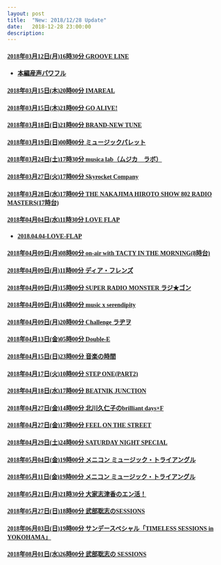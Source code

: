 ```yaml
---
layout: post
title:  "New: 2018/12/28 Update"
date:   2018-12-28 23:00:00
description: 
---
```


   <h4 id="2018年03月12日月16時30分-groove-line"><a href="https://www.mediafire.com/file/0uqlw5ssvsxx86y/2018%25E5%25B9%25B403%25E6%259C%258812%25E6%2597%25A5%2528%25E6%259C%2588%252916%25E6%2599%258230%25E5%2588%2586_GROOVE_LINE.aac/file"><font face="Microsoft YaHei UI">2018年03月12日(月)16時30分 GROOVE LINE</font></a></h4>

<ul></ul>

* #### [<font face="Microsoft YaHei UI">本編</font>](https://my.pcloud.com/publink/show?code=XZJBKC7ZMWs8eBAsjhHfd0e18SGSOLn1Ushy)[<font face="Microsoft YaHei UI">産声</font>](https://my.pcloud.com/publink/show?code=XZcfKC7ZidBOTmEFbJJFGFvsWsbiamaOAVMV)[<font face="Microsoft YaHei UI">パワフル</font>](https://my.pcloud.com/publink/show?code=XZUfKC7ZxqYbpBqS87zVP9RDYCGTuBl3E3Tk)  

<ul></ul>

<h4 id="2018年03月15日木20時00分-imareal"><a href="https://www.mediafire.com/file/5dn1823u8a5iqeg/2018%25E5%25B9%25B403%25E6%259C%258815%25E6%2597%25A5%2528%25E6%259C%25A8%252920%25E6%2599%258200%25E5%2588%2586_IMAREAL.aac/file"><font face="Microsoft YaHei UI">2018年03月15日(木)20時00分 IMAREAL</font></a></h4>

<ul></ul>

<h4 id="2018年03月15日木21時00分-go-alive"><a href="https://www.mediafire.com/file/4sei36fc7s4je23/2018%25E5%25B9%25B403%25E6%259C%258815%25E6%2597%25A5%2528%25E6%259C%25A8%252921%25E6%2599%258200%25E5%2588%2586_GO_ALIVE%2521.aac/file"><font face="Microsoft YaHei UI">2018年03月15日(木)21時00分 GO ALIVE!</font></a></h4>

<ul></ul>

<h4 id="2018年03月18日日21時00分-brand-new-tune"><a href="https://www.mediafire.com/file/cjsh6nm0780mdhu/2018%25E5%25B9%25B403%25E6%259C%258818%25E6%2597%25A5%2528%25E6%2597%25A5%252921%25E6%2599%258200%25E5%2588%2586_BRAND-NEW_TUNE.aac/file"><font face="Microsoft YaHei UI">2018年03月18日(日)21時00分 BRAND-NEW TUNE</font></a></h4>

<ul></ul>

<h4 id="2018年03月19日日00時00分-ミュージックパレット"><a href="https://www.mediafire.com/file/8fr0q07dajt5h4g/2018%25E5%25B9%25B403%25E6%259C%258819%25E6%2597%25A5%2528%25E6%2597%25A5%252900%25E6%2599%258200%25E5%2588%2586_%25E3%2583%259F%25E3%2583%25A5%25E3%2583%25BC%25E3%2582%25B8%25E3%2583%2583%25E3%2582%25AF%25E3%2583%2591%25E3%2583%25AC%25E3%2583%2583%25E3%2583%2588.aac/file"><font face="Microsoft YaHei UI">2018年03月19日(日)00時00分 ミュージックパレット</font></a></h4>

<ul></ul>

<h4 id="2018年03月24日土17時30分-musica-labムジカラボ"><a href="https://www.mediafire.com/file/pwu3ydd3ql7n116/2018%25E5%25B9%25B403%25E6%259C%258824%25E6%2597%25A5%2528%25E5%259C%259F%252917%25E6%2599%258230%25E5%2588%2586_musica_lab%25EF%25BC%2588%25E3%2583%25A0%25E3%2582%25B8%25E3%2582%25AB%25E3%2580%2580%25E3%2583%25A9%25E3%2583%259C%25EF%25BC%2589.aac/file"><font face="Microsoft YaHei UI">2018年03月24日(土)17時30分 musica lab（ムジカ　ラボ）</font></a></h4>

<ul></ul>

<h4 id="2018年03月27日火17時00分-skyrocket-company"><a href="https://www.mediafire.com/file/flxb731hexq871e/2018%25E5%25B9%25B403%25E6%259C%258827%25E6%2597%25A5%2528%25E7%2581%25AB%252917%25E6%2599%258200%25E5%2588%2586_Skyrocket_Company.aac/file"><font face="Microsoft YaHei UI">2018年03月27日(火)17時00分 Skyrocket Company</font></a></h4>

<ul></ul>

<h4 id="2018年03月28日水17時00分-the-nakajima-hiroto-show-802-radio-masters17時台"><a href="https://www.mediafire.com/file/s5svt3c3zot4zak/2018%25E5%25B9%25B403%25E6%259C%258828%25E6%2597%25A5%2528%25E6%25B0%25B4%252917%25E6%2599%258200%25E5%2588%2586_THE_NAKAJIMA_HIROTO_SHOW_802_RADIO_MASTERS%252817%25E6%2599%2582%25E5%258F%25B0%2529.aac/file"><font face="Microsoft YaHei UI">2018年03月28日(水)17時00分 THE NAKAJIMA HIROTO SHOW 802 RADIO MASTERS(17時台)</font></a></h4>

<ul></ul>

<h4 id="2018年04月04日水11時30分-love-flap"><a href="https://www.mediafire.com/file/divrafg99oawr9z/2018%25E5%25B9%25B404%25E6%259C%258804%25E6%2597%25A5%2528%25E6%25B0%25B4%252911%25E6%2599%258230%25E5%2588%2586_LOVE_FLAP.m4a/file"><font face="Microsoft YaHei UI">2018年04月04日(水)11時30分 LOVE FLAP</font></a></h4>

<ul></ul>

<ul>
  <li>
    <h4 id="20180404-love-flap"><a href="https://www.mediafire.com/file/52prq9cdxo7j3s3/2018.04.04-LOVE-FLAP.mp3/file"><font face="Microsoft YaHei UI">2018.04.04-LOVE-FLAP</font></a></h4>
  </li>
</ul>

<h4 id="2018年04月09日月08時00分-on-air-with-tacty-in-the-morning8時台"><a href="https://www.mediafire.com/file/mh3ypotm18sobhh/2018%25E5%25B9%25B404%25E6%259C%258809%25E6%2597%25A5%2528%25E6%259C%2588%252908%25E6%2599%258200%25E5%2588%2586_on-air_with_TACTY_IN_THE_MORNING%25288%25E6%2599%2582%25E5%258F%25B0%2529.m4a/file"><font face="Microsoft YaHei UI">2018年04月09日(月)08時00分 on-air with TACTY IN THE MORNING(8時台)</font></a></h4>

<ul></ul>

<h4 id="2018年04月09日月11時00分-ディアフレンズ"><a href="http://www.mediafire.com/file/6qr8c8i46tfnvcz/2018%25E5%25B9%25B404%25E6%259C%258809%25E6%2597%25A5%2528%25E6%259C%2588%252911%25E6%2599%258200%25E5%2588%2586_%25E3%2583%2587%25E3%2582%25A3%25E3%2582%25A2%25E3%2583%25BB%25E3%2583%2595%25E3%2583%25AC%25E3%2583%25B3%25E3%2582%25BA.m4a/file"><font face="Microsoft YaHei UI">2018年04月09日(月)11時00分 ディア・フレンズ</font></a></h4>

<ul></ul>

<h4 id="2018年04月09日月15時00分-super-radio-monster-ラジゴン"><a href="https://www.mediafire.com/file/3kslq07d9qask26/2018%25E5%25B9%25B404%25E6%259C%258809%25E6%2597%25A5%2528%25E6%259C%2588%252915%25E6%2599%258200%25E5%2588%2586_SUPER_RADIO_MONSTER_%25E3%2583%25A9%25E3%2582%25B8%25E2%2598%2585%25E3%2582%25B4%25E3%2583%25B3.m4a/file"><font face="Microsoft YaHei UI">2018年04月09日(月)15時00分 SUPER RADIO MONSTER ラジ★ゴン</font></a></h4>

<ul></ul>

<h4 id="2018年04月09日月16時00分-music-x-serendipity"><a href="https://www.mediafire.com/file/zj2921cst6gh4m5/2018%25E5%25B9%25B404%25E6%259C%258809%25E6%2597%25A5%2528%25E6%259C%2588%252916%25E6%2599%258200%25E5%2588%2586_music_x_serendipity.m4a/file"><font face="Microsoft YaHei UI">2018年04月09日(月)16時00分 music x serendipity</font></a></h4>

<ul></ul>

<h4 id="2018年04月09日月20時00分-challenge-ラヂヲ"><a href="https://www.mediafire.com/file/as4yn47gv2ss6n5/2018%25E5%25B9%25B404%25E6%259C%258809%25E6%2597%25A5%2528%25E6%259C%2588%252920%25E6%2599%258200%25E5%2588%2586_Challenge_%25E3%2583%25A9%25E3%2583%2582%25E3%2583%25B2.m4a/file"><font face="Microsoft YaHei UI">2018年04月09日(月)20時00分 Challenge ラヂヲ</font></a></h4>

<ul></ul>

<h4 id="2018年04月13日金05時00分-double-e"><a href="https://www.mediafire.com/file/1w6g7heeexdgkm8/2018%25E5%25B9%25B404%25E6%259C%258813%25E6%2597%25A5%2528%25E9%2587%2591%252905%25E6%2599%258200%25E5%2588%2586_Double-E.m4a/file"><font face="Microsoft YaHei UI">2018年04月13日(金)05時00分 Double-E</font></a></h4>

<ul></ul>

<h4 id="2018年04月15日日23時00分-音楽の時間"><a href="https://www.mediafire.com/file/dyx40629ijrfih6/2018%25E5%25B9%25B404%25E6%259C%258815%25E6%2597%25A5%2528%25E6%2597%25A5%252923%25E6%2599%258200%25E5%2588%2586_%25E9%259F%25B3%25E6%25A5%25BD%25E3%2581%25AE%25E6%2599%2582%25E9%2596%2593.m4a/file"><font face="Microsoft YaHei UI">2018年04月15日(日)23時00分 音楽の時間</font></a></h4>

<ul></ul>

<h4 id="2018年04月17日火10時00分-step-onepart2"><a href="https://www.mediafire.com/file/91pb06w9he8d3ww/2018%25E5%25B9%25B404%25E6%259C%258817%25E6%2597%25A5%2528%25E7%2581%25AB%252910%25E6%2599%258200%25E5%2588%2586_STEP_ONE%2528PART2%2529.m4a/file"><font face="Microsoft YaHei UI">2018年04月17日(火)10時00分 STEP ONE(PART2)</font></a></h4>

<ul></ul>

<h4 id="2018年04月18日水17時00分-beatnik-junction"><a href="https://www.mediafire.com/file/rvfo32h737k3a79/2018%25E5%25B9%25B404%25E6%259C%258818%25E6%2597%25A5%2528%25E6%25B0%25B4%252917%25E6%2599%258200%25E5%2588%2586_BEATNIK_JUNCTION.m4a/file"><font face="Microsoft YaHei UI">2018年04月18日(水)17時00分 BEATNIK JUNCTION</font></a></h4>

<ul></ul>

<h4 id="2018年04月27日金14時00分-北川久仁子のbrilliant-daysf"><a href="https://www.mediafire.com/file/my2uf7llczv0afo/2018%25E5%25B9%25B404%25E6%259C%258827%25E6%2597%25A5%2528%25E9%2587%2591%252914%25E6%2599%258200%25E5%2588%2586_%25E5%258C%2597%25E5%25B7%259D%25E4%25B9%2585%25E4%25BB%2581%25E5%25AD%2590%25E3%2581%25AEbrilliant_days%25C3%2597F.m4a/file"><font face="Microsoft YaHei UI">2018年04月27日(金)14時00分 北川久仁子のbrilliant days×F</font></a></h4>

<ul></ul>

<h4 id="2018年04月27日金17時00分-feel-on-the-street"><a href="https://www.mediafire.com/file/j8qz85zabztywyj/2018%25E5%25B9%25B404%25E6%259C%258827%25E6%2597%25A5%2528%25E9%2587%2591%252917%25E6%2599%258200%25E5%2588%2586_FEEL_ON_THE_STREET.m4a/file"><font face="Microsoft YaHei UI">2018年04月27日(金)17時00分 FEEL ON THE STREET</font></a></h4>

<ul></ul>

<h4 id="2018年04月29日土24時00分-saturday-night-special"><a href="https://www.mediafire.com/file/0gzeawggb46xg94/2018%25E5%25B9%25B404%25E6%259C%258829%25E6%2597%25A5%2528%25E5%259C%259F%252924%25E6%2599%258200%25E5%2588%2586_SATURDAY_NIGHT_SPECIAL.m4a/file"><font face="Microsoft YaHei UI">2018年04月29日(土)24時00分 SATURDAY NIGHT SPECIAL</font></a></h4>

<ul></ul>

<h4 id="2018年05月04日金19時00分-メニコン-ミュージックトライアングル"><a href="https://www.mediafire.com/file/bibjzjm10rzvp2r/2018%25E5%25B9%25B405%25E6%259C%258804%25E6%2597%25A5%2528%25E9%2587%2591%252919%25E6%2599%258200%25E5%2588%2586_%25E3%2583%25A1%25E3%2583%258B%25E3%2582%25B3%25E3%2583%25B3_%25E3%2583%259F%25E3%2583%25A5%25E3%2583%25BC%25E3%2582%25B8%25E3%2583%2583%25E3%2582%25AF%25E3%2583%25BB%25E3%2583%2588%25E3%2583%25A9%25E3%2582%25A4%25E3%2582%25A2%25E3%2583%25B3%25E3%2582%25B0%25E3%2583%25AB.m4a/file"><font face="Microsoft YaHei UI">2018年05月04日(金)19時00分 メニコン ミュージック・トライアングル</font></a></h4>

<ul></ul>

<h4 id="2018年05月11日金19時00分-メニコン-ミュージックトライアングル"><a href="https://www.mediafire.com/file/t3pbti591cy4ddo/2018%25E5%25B9%25B405%25E6%259C%258811%25E6%2597%25A5%2528%25E9%2587%2591%252919%25E6%2599%258200%25E5%2588%2586_%25E3%2583%25A1%25E3%2583%258B%25E3%2582%25B3%25E3%2583%25B3_%25E3%2583%259F%25E3%2583%25A5%25E3%2583%25BC%25E3%2582%25B8%25E3%2583%2583%25E3%2582%25AF%25E3%2583%25BB%25E3%2583%2588%25E3%2583%25A9%25E3%2582%25A4%25E3%2582%25A2%25E3%2583%25B3%25E3%2582%25B0%25E3%2583%25AB.m4a/file"><font face="Microsoft YaHei UI">2018年05月11日(金)19時00分 メニコン ミュージック・トライアングル</font></a></h4>

<ul></ul>

<h4 id="2018年05月21日月21時30分-大家志津香のエン活"><a href="https://www.mediafire.com/file/v0e8uedy3dy20lk/2018%25E5%25B9%25B405%25E6%259C%258821%25E6%2597%25A5%2528%25E6%259C%2588%252921%25E6%2599%258230%25E5%2588%2586_%25E5%25A4%25A7%25E5%25AE%25B6%25E5%25BF%2597%25E6%25B4%25A5%25E9%25A6%2599%25E3%2581%25AE%25E3%2582%25A8%25E3%2583%25B3%25E6%25B4%25BB%25EF%25BC%2581.m4a/file"><font face="Microsoft YaHei UI">2018年05月21日(月)21時30分 大家志津香のエン活！</font></a></h4>

<ul></ul>

<h4 id="2018年05月27日日18時00分-武部聡志のsessions"><a href="https://www.mediafire.com/file/x0dzfu6r58ngcq7/2018%25E5%25B9%25B405%25E6%259C%258827%25E6%2597%25A5%2528%25E6%2597%25A5%252918%25E6%2599%258200%25E5%2588%2586_%25E6%25AD%25A6%25E9%2583%25A8%25E8%2581%25A1%25E5%25BF%2597%25E3%2581%25AESESSIONS.m4a/file"><font face="Microsoft YaHei UI">2018年05月27日(日)18時00分 武部聡志のSESSIONS</font></a></h4>

<ul></ul>

<h4 id="2018年06月03日日19時00分-サンデースペシャルtimeless-sessions-in-yokohama"><a href="https://www.mediafire.com/file/gc9z7qoe6gc9dod/2018%25E5%25B9%25B406%25E6%259C%258803%25E6%2597%25A5%2528%25E6%2597%25A5%252919%25E6%2599%258200%25E5%2588%2586_%25E3%2582%25B5%25E3%2583%25B3%25E3%2583%2587%25E3%2583%25BC%25E3%2582%25B9%25E3%2583%259A%25E3%2582%25B7%25E3%2583%25A3%25E3%2583%25AB%25E3%2580%258CTIMELESS_SESSIONS_in_YOKOHAMA%25E3%2580%258D.m4a/file"><font face="Microsoft YaHei UI">2018年06月03日(日)19時00分 サンデースペシャル「TIMELESS SESSIONS in YOKOHAMA」</font></a></h4>

<ul></ul>

<h4 id="2018年08月01日水26時00分-武部聡志の-sessions"><a href="https://www.mediafire.com/file/pk1dv3dch4j0ytd/2018%25E5%25B9%25B408%25E6%259C%258801%25E6%2597%25A5%2528%25E6%25B0%25B4%252926%25E6%2599%258200%25E5%2588%2586_%25E6%25AD%25A6%25E9%2583%25A8%25E8%2581%25A1%25E5%25BF%2597%25E3%2581%25AE_SESSIONS.m4a/file"><font face="Microsoft YaHei UI">2018年08月01日(水)26時00分 武部聡志の SESSIONS</font></a></h4>
